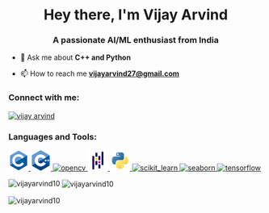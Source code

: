 <h1 align="center">Hey there, I'm Vijay Arvind</h1>
<h3 align="center">A passionate AI/ML enthusiast from India</h3>

- 💬 Ask me about **C++ and Python**

- 📫 How to reach me **vijayarvind27@gmail.com**

<h3 align="left">Connect with me:</h3>
<p align="left">
<a href="https://linkedin.com/in/vijay arvind" target="blank"><img align="center" src="https://i.pinimg.com/originals/ce/69/4f/ce694f560636dffcf42ecf40d4f2f962.gif" alt="vijay arvind" height="30" width="40" /></a>
</p>

<h3 align="left">Languages and Tools:</h3>
<p align="left"> <a href="https://www.cprogramming.com/" target="_blank" rel="noreferrer"> <img src="https://raw.githubusercontent.com/devicons/devicon/master/icons/c/c-original.svg" alt="c" width="40" height="40"/> </a> <a href="https://www.w3schools.com/cpp/" target="_blank" rel="noreferrer"> <img src="https://raw.githubusercontent.com/devicons/devicon/master/icons/cplusplus/cplusplus-original.svg" alt="cplusplus" width="40" height="40"/> </a> <a href="https://opencv.org/" target="_blank" rel="noreferrer"> <img src="https://www.vectorlogo.zone/logos/opencv/opencv-icon.svg" alt="opencv" width="40" height="40"/> </a> <a href="https://pandas.pydata.org/" target="_blank" rel="noreferrer"> <img src="https://raw.githubusercontent.com/devicons/devicon/2ae2a900d2f041da66e950e4d48052658d850630/icons/pandas/pandas-original.svg" alt="pandas" width="40" height="40"/> </a> <a href="https://www.python.org" target="_blank" rel="noreferrer"> <img src="https://raw.githubusercontent.com/devicons/devicon/master/icons/python/python-original.svg" alt="python" width="40" height="40"/> </a> <a href="https://scikit-learn.org/" target="_blank" rel="noreferrer"> <img src="https://upload.wikimedia.org/wikipedia/commons/0/05/Scikit_learn_logo_small.svg" alt="scikit_learn" width="40" height="40"/> </a> <a href="https://seaborn.pydata.org/" target="_blank" rel="noreferrer"> <img src="https://seaborn.pydata.org/_images/logo-mark-lightbg.svg" alt="seaborn" width="40" height="40"/> </a> <a href="https://www.tensorflow.org" target="_blank" rel="noreferrer"> <img src="https://www.vectorlogo.zone/logos/tensorflow/tensorflow-icon.svg" alt="tensorflow" width="40" height="40"/> </a> </p>

<p><img align="left" src="https://github-readme-stats.vercel.app/api/top-langs?username=vijayarvind10&show_icons=true&locale=en&layout=compact" alt="vijayarvind10" /></p>

<p>&nbsp;<img align="center" src="https://github-readme-stats.vercel.app/api?username=vijayarvind10&show_icons=true&locale=en" alt="vijayarvind10" /></p>

<p><img align="center" src="https://github-readme-streak-stats.herokuapp.com/?user=vijayarvind10&" alt="vijayarvind10" /></p>
